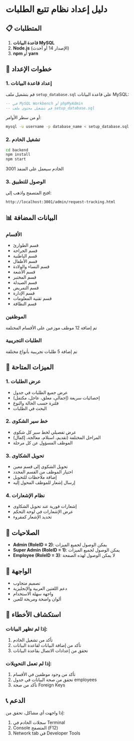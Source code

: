 # دليل إعداد نظام تتبع الطلبات

## 📋 المتطلبات

1. **قاعدة البيانات MySQL**
2. **Node.js** (الإصدار 14 أو أحدث)
3. **npm** أو **yarn**

## 🚀 خطوات الإعداد

### 1. إعداد قاعدة البيانات

قم بتشغيل ملف `setup_database.sql` على قاعدة البيانات MySQL:

```sql
-- في MySQL Workbench أو phpMyAdmin
-- قم بتشغيل محتوى ملف setup_database.sql
```

أو من سطر الأوامر:

```bash
mysql -u username -p database_name < setup_database.sql
```

### 2. تشغيل الخادم

```bash
cd backend
npm install
npm start
```

الخادم سيعمل على المنفذ 3001

### 3. الوصول للتطبيق

افتح المتصفح واذهب إلى:
```
http://localhost:3001/admin/request-tracking.html
```

## 📊 البيانات المضافة

### الأقسام
- قسم الطوارئ
- قسم الجراحة
- قسم الباطنية
- قسم الأطفال
- قسم النساء والولادة
- قسم الأشعة
- قسم المختبر
- قسم الصيدلة
- قسم التمريض
- قسم الإدارة
- قسم تقنية المعلومات
- قسم النظافة

### الموظفين
تم إضافة 12 موظف موزعين على الأقسام المختلفة

### الطلبات التجريبية
تم إضافة 5 طلبات تجريبية بأنواع مختلفة

## 🔧 الميزات المتاحة

### 1. عرض الطلبات
- عرض جميع الطلبات في جدول
- إحصائيات سريعة (إجمالي، معلق، عاجل، مكتمل)
- فلترة حسب الحالة والنوع
- البحث في الطلبات

### 2. خط سير الشكوى
- عرض تفصيلي لخط سير كل شكوى
- المراحل المختلفة (تقديم، استلام، معالجة، إكمال)
- الموظف المسؤول عن كل مرحلة

### 3. تحويل الشكاوى
- تحويل الشكوى إلى قسم معين
- اختيار الموظف من القسم المحدد
- إضافة ملاحظات للتحويل
- إرسال إشعار للموظف المحول إليه

### 4. نظام الإشعارات
- إشعارات فورية عند تحويل الشكاوى
- عرض الإشعارات في لوحة التحكم
- تحديد الإشعار كمقروء

## 🔐 الصلاحيات

- **Admin (RoleID = 2)**: يمكن الوصول لجميع الميزات
- **Super Admin (RoleID = 1)**: يمكن الوصول لجميع الميزات
- **Employee (RoleID = 3)**: لا يمكن الوصول لهذه الصفحة

## 📱 الواجهة

- تصميم متجاوب
- دعم اللغتين العربية والإنجليزية
- واجهة سهلة الاستخدام
- ألوان واضحة ومريحة للعين

## 🐛 استكشاف الأخطاء

### إذا لم تظهر البيانات:
1. تأكد من تشغيل الخادم
2. تأكد من إضافة البيانات لقاعدة البيانات
3. تحقق من إعدادات الاتصال بقاعدة البيانات

### إذا لم تعمل التحويلات:
1. تأكد من وجود موظفين في الأقسام
2. تحقق من صحة البيانات في جدول employees
3. تأكد من صحة Foreign Keys

## 📞 الدعم

إذا واجهت أي مشاكل، تحقق من:
1. سجلات الخادم في Terminal
2. Console المتصفح (F12)
3. Network tab في Developer Tools
